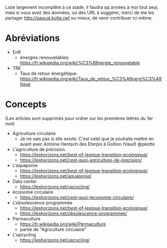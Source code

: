 Liste largement incomplète à ce stade, il faudra qq années à moi tout seul, mais si vous avez des données, ou des URL à suggérer, merci de me les partager http://pascal.kotte.net ou mieux, de venir contribuer ici même.

# Abréviations
* EnR
  * énergies renouvelables: https://fr.wikipedia.org/wiki/%C3%89nergie_renouvelable
* TRE
  * Taux de retour énergétique: https://fr.wikipedia.org/wiki/Taux_de_retour_%C3%A9nerg%C3%A9tique
  
# Concepts
(Les articles sont supprimés pour ordrer sur les premières lettres du 1er mot)
* Agriculture circulaire
  * Je ne sais pas si elle existe: C'est celel que je souhaite mettre en avant avec Antoine Hentsch des Eterpis à Gollion (Vaud) @pkotte
* L’agriculture de précision
  * https://leshorizons.net/best-of-lexique-transition-ecologique/
  * https://leshorizons.net/cest-quoi-agriculture-de-precision/
* L’aquaponie
  * https://leshorizons.net/best-of-lexique-transition-ecologique/
  * https://leshorizons.net/aquaponie/
* Data center
  * https://leshorizons.net/upcycling/
* économie circulaire
  * https://leshorizons.net/cest-quoi-leconomie-circulaire/
* L’obsolescence programmée
  * https://leshorizons.net/best-of-lexique-transition-ecologique/
  * https://leshorizons.net/obsolescence-programmee/
* Permaculture
  * https://fr.wikipedia.org/wiki/Permaculture
  * partie de "Agriculture circulaire"
* L’upcycling
  * https://leshorizons.net/upcycling/
